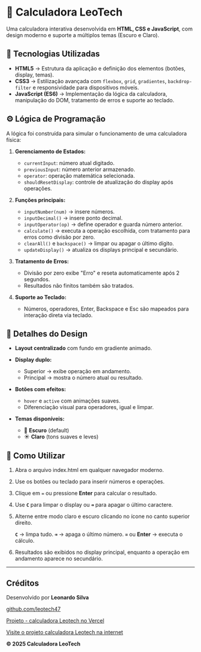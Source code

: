# 📱 Calculadora LeoTech

Uma calculadora interativa desenvolvida em **HTML, CSS e JavaScript**, com design moderno e suporte a múltiplos temas (Escuro e Claro).

## 🚀 Tecnologias Utilizadas

* **HTML5** → Estrutura da aplicação e definição dos elementos (botões, display, temas).
* **CSS3** → Estilização avançada com `flexbox`, `grid`, `gradientes`, `backdrop-filter` e responsividade para dispositivos móveis.
* **JavaScript (ES6)** → Implementação da lógica da calculadora, manipulação do DOM, tratamento de erros e suporte ao teclado.

## ⚙️ Lógica de Programação

A lógica foi construída para simular o funcionamento de uma calculadora física:

1. **Gerenciamento de Estados:**

   * `currentInput`: número atual digitado.
   * `previousInput`: número anterior armazenado.
   * `operator`: operação matemática selecionada.
   * `shouldResetDisplay`: controle de atualização do display após operações.

2. **Funções principais:**

   * `inputNumber(num)` → insere números.
   * `inputDecimal()` → insere ponto decimal.
   * `inputOperator(op)` → define operador e guarda número anterior.
   * `calculate()` → executa a operação escolhida, com tratamento para erros como divisão por zero.
   * `clearAll()` e `backspace()` → limpar ou apagar o último dígito.
   * `updateDisplay()` → atualiza os displays principal e secundário.

3. **Tratamento de Erros:**

   * Divisão por zero exibe "Erro" e reseta automaticamente após 2 segundos.
   * Resultados não finitos também são tratados.

4. **Suporte ao Teclado:**

   * Números, operadores, Enter, Backspace e Esc são mapeados para interação direta via teclado.

## 🎨 Detalhes do Design

* **Layout centralizado** com fundo em gradiente animado.
* **Display duplo:**

  * Superior → exibe operação em andamento.
  * Principal → mostra o número atual ou resultado.
    
* **Botões com efeitos:**

  * `hover` e `active` com animações suaves.
  * Diferenciação visual para operadores, igual e limpar.
* **Temas disponíveis:**

  * 🌙 **Escuro** (default)
  * ☀️ **Claro** (tons suaves e leves)

## 📖 Como Utilizar

1. Abra o arquivo index.html em qualquer navegador moderno.

2. Use os botões ou teclado para inserir números e operações.

3. Clique em `=` ou pressione **Enter** para calcular o resultado.

4. Use **`C`** para limpar o display ou **`⌫`** para apagar o último caractere.

6. Alterne entre modo claro e escuro clicando no ícone no canto superior direito.

   **`C`** → limpa tudo.
   **`⌫`** → apaga o último número.
   **`=`** ou **Enter** → executa o cálculo.
4. Resultados são exibidos no display principal, enquanto a operação em andamento aparece no secundário.

---
## Créditos

Desenvolvido por **Leonardo Silva**

[github.com/leotech47](https://github.com/leotech47)

[Projeto - calculadora Leotech no Vercel](https://calculadora-moderna-leotech.vercel.app/)

[Visite o projeto calculadora Leotech na internet](https://calculadoraleotech.com.br)

**© 2025 Calculadora LeoTech**
